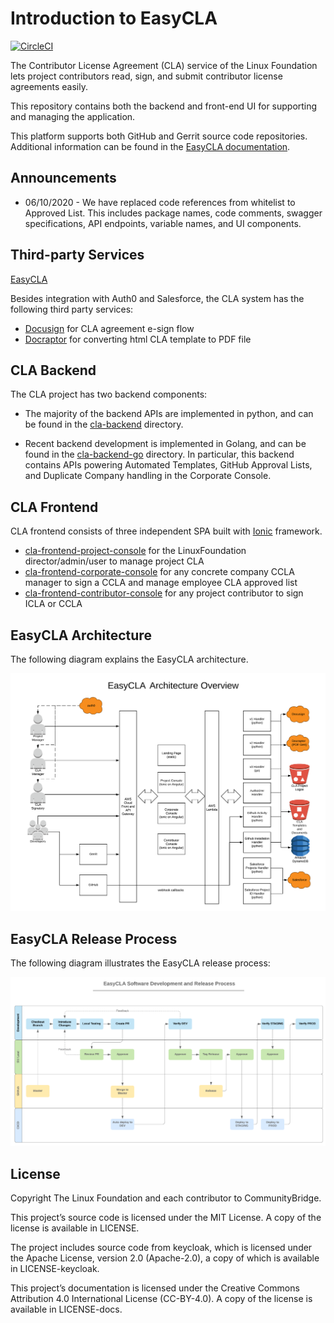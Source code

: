 # Introduction to EasyCLA

[![CircleCI](https://circleci.com/gh/communitybridge/easycla.svg?style=svg)](https://circleci.com/gh/communitybridge/easycla)

The Contributor License Agreement \(CLA\) service of the Linux Foundation lets project contributors read, sign, and submit contributor license agreements easily.

This repository contains both the backend and front-end UI for supporting and managing the application.

This platform supports both GitHub and Gerrit source code repositories. Additional information can be found in the [EasyCLA documentation](https://docs.linuxfoundation.org/lfx/easycla).

## Announcements

- 06/10/2020 - We have replaced code references from whitelist to Approved List.  This includes package names, code comments, swagger specifications, API endpoints, variable names, and UI components.

## Third-party Services

[EasyCLA](#easycla-architecture)

Besides integration with Auth0 and Salesforce, the CLA system has the following third party services:

* [Docusign](https://www.docusign.com/) for CLA agreement e-sign flow
* [Docraptor](https://docraptor.com/) for converting html CLA template to PDF file

## CLA Backend

The CLA project has two backend components:

* The majority of the backend APIs are implemented in python, and can be found in the [cla-backend](cla-backend/) directory.

* Recent backend development is implemented in Golang, and can be found in the
[cla-backend-go](cla-backend-go/) directory. In particular, this backend contains APIs powering
Automated Templates, GitHub Approval Lists, and Duplicate Company handling in the
Corporate Console.

## CLA Frontend

CLA frontend consists of three independent SPA built with [Ionic](https://ionicframework.com/) framework.

* [cla-frontend-project-console](cla-frontend-project-console/) for the LinuxFoundation director/admin/user to manage project CLA
* [cla-frontend-corporate-console](cla-frontend-corporate-console/) for any concrete company CCLA manager to sign a CCLA and manage employee CLA approved list
* [cla-frontend-contributor-console](cla-frontend-contributor-console) for any project contributor to sign ICLA or CCLA

## EasyCLA Architecture

The following diagram explains the EasyCLA architecture.

![CLA Architecture](.gitbook/assets/easycla-architecture-overview.png)

## EasyCLA Release Process

The following diagram illustrates the EasyCLA release process:

![CLA Release Process](.gitbook/assets/easycla_software_development_and_release_process.png)

## License

Copyright The Linux Foundation and each contributor to CommunityBridge.

This project’s source code is licensed under the MIT License. A copy of the license is available in LICENSE.

The project includes source code from keycloak, which is licensed under the Apache License, version 2.0 \(Apache-2.0\), a copy of which is available in LICENSE-keycloak.

This project’s documentation is licensed under the Creative Commons Attribution 4.0 International License \(CC-BY-4.0\). A copy of the license is available in LICENSE-docs.

